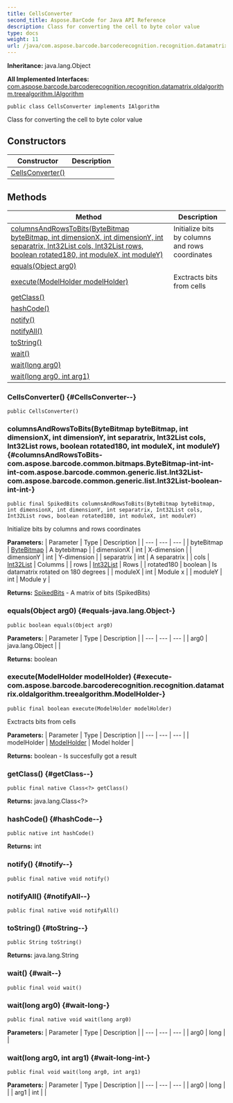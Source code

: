 ```yaml
---
title: CellsConverter
second_title: Aspose.BarCode for Java API Reference
description: Class for converting the cell to byte color value
type: docs
weight: 11
url: /java/com.aspose.barcode.barcoderecognition.recognition.datamatrix.oldalgorithm.cells.converters/cellsconverter/
---
```

**Inheritance:**
java.lang.Object

**All Implemented Interfaces:**
[com.aspose.barcode.barcoderecognition.recognition.datamatrix.oldalgorithm.treealgorithm.IAlgorithm](../../com.aspose.barcode.barcoderecognition.recognition.datamatrix.oldalgorithm.treealgorithm/ialgorithm)
```
public class CellsConverter implements IAlgorithm
```

Class for converting the cell to byte color value
## Constructors

| Constructor | Description |
| --- | --- |
| [CellsConverter()](#CellsConverter--) |  |
## Methods

| Method | Description |
| --- | --- |
| [columnsAndRowsToBits(ByteBitmap byteBitmap, int dimensionX, int dimensionY, int separatrix, Int32List cols, Int32List rows, boolean rotated180, int moduleX, int moduleY)](#columnsAndRowsToBits-com.aspose.barcode.common.bitmaps.ByteBitmap-int-int-int-com.aspose.barcode.common.generic.list.Int32List-com.aspose.barcode.common.generic.list.Int32List-boolean-int-int-) | Initialize bits by columns and rows coordinates |
| [equals(Object arg0)](#equals-java.lang.Object-) |  |
| [execute(ModelHolder modelHolder)](#execute-com.aspose.barcode.barcoderecognition.recognition.datamatrix.oldalgorithm.treealgorithm.ModelHolder-) | Exctracts bits from cells |
| [getClass()](#getClass--) |  |
| [hashCode()](#hashCode--) |  |
| [notify()](#notify--) |  |
| [notifyAll()](#notifyAll--) |  |
| [toString()](#toString--) |  |
| [wait()](#wait--) |  |
| [wait(long arg0)](#wait-long-) |  |
| [wait(long arg0, int arg1)](#wait-long-int-) |  |
### CellsConverter() {#CellsConverter--}
```
public CellsConverter()
```


### columnsAndRowsToBits(ByteBitmap byteBitmap, int dimensionX, int dimensionY, int separatrix, Int32List cols, Int32List rows, boolean rotated180, int moduleX, int moduleY) {#columnsAndRowsToBits-com.aspose.barcode.common.bitmaps.ByteBitmap-int-int-int-com.aspose.barcode.common.generic.list.Int32List-com.aspose.barcode.common.generic.list.Int32List-boolean-int-int-}
```
public final SpikedBits columnsAndRowsToBits(ByteBitmap byteBitmap, int dimensionX, int dimensionY, int separatrix, Int32List cols, Int32List rows, boolean rotated180, int moduleX, int moduleY)
```


Initialize bits by columns and rows coordinates

**Parameters:**
| Parameter | Type | Description |
| --- | --- | --- |
| byteBitmap | [ByteBitmap](../../com.aspose.barcode.common.bitmaps/bytebitmap) | A bytebitmap |
| dimensionX | int | X-dimension |
| dimensionY | int | Y-dimension |
| separatrix | int | A separatrix |
| cols | [Int32List](../../com.aspose.barcode.common.generic.list/int32list) | Columms |
| rows | [Int32List](../../com.aspose.barcode.common.generic.list/int32list) | Rows |
| rotated180 | boolean | Is datamatrix rotated on 180 degrees |
| moduleX | int | Module x |
| moduleY | int | Module y |

**Returns:**
[SpikedBits](../../com.aspose.barcode.barcoderecognition.recognition.cells2d/spikedbits) - A matrix of bits (SpikedBits)
### equals(Object arg0) {#equals-java.lang.Object-}
```
public boolean equals(Object arg0)
```




**Parameters:**
| Parameter | Type | Description |
| --- | --- | --- |
| arg0 | java.lang.Object |  |

**Returns:**
boolean
### execute(ModelHolder modelHolder) {#execute-com.aspose.barcode.barcoderecognition.recognition.datamatrix.oldalgorithm.treealgorithm.ModelHolder-}
```
public final boolean execute(ModelHolder modelHolder)
```


Exctracts bits from cells

**Parameters:**
| Parameter | Type | Description |
| --- | --- | --- |
| modelHolder | [ModelHolder](../../com.aspose.barcode.barcoderecognition.recognition.datamatrix.oldalgorithm.treealgorithm/modelholder) | Model holder |

**Returns:**
boolean - Is succesfully got a result
### getClass() {#getClass--}
```
public final native Class<?> getClass()
```




**Returns:**
java.lang.Class<?>
### hashCode() {#hashCode--}
```
public native int hashCode()
```




**Returns:**
int
### notify() {#notify--}
```
public final native void notify()
```




### notifyAll() {#notifyAll--}
```
public final native void notifyAll()
```




### toString() {#toString--}
```
public String toString()
```




**Returns:**
java.lang.String
### wait() {#wait--}
```
public final void wait()
```




### wait(long arg0) {#wait-long-}
```
public final native void wait(long arg0)
```




**Parameters:**
| Parameter | Type | Description |
| --- | --- | --- |
| arg0 | long |  |

### wait(long arg0, int arg1) {#wait-long-int-}
```
public final void wait(long arg0, int arg1)
```




**Parameters:**
| Parameter | Type | Description |
| --- | --- | --- |
| arg0 | long |  |
| arg1 | int |  |

